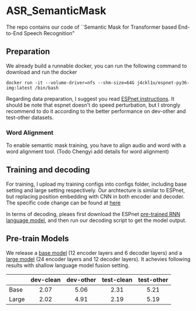 # ASR_SemanticMask
The repo contains our code of ``Semantic Mask for Transformer based End-to-End Speech Recognition"

## Preparation
We already build a runnable docker, you can run the following command to download and run the docker

`docker run -it --volume-driver=nfs --shm-size=64G j4ckl1u/espnet-py36-img:latest /bin/bash`

Regarding data preparation, I suggest you read [ESPnet instructions](https://github.com/espnet/espnet/tree/master/egs/librispeech). It should be note that espnet doesn't do speed perturbation, but I strongly recommend to do it according to the better performance on dev-other and test-other datasets. 

### Word Alignment
To enable semantic mask training, you have to align audio and word with a word alignment tool. 
(Todo Chengyi add details for word alignment)

## Training and decoding
For training, I upload my training configs into configs folder, including base setting and large setting respectively. Our archtecture is similar to ESPnet, but replacing position embedding with CNN in both encoder and decoder. The specific code change can be found at [here](https://github.com/MarkWuNLP/SemanticMask/blob/master/espnet/nets/pytorch_backend/transformer/subsampling.py)

In terms of decoding, pleaes first download the ESPnet [pre-trained RNN language model](https://github.com/espnet/espnet/tree/master/egs/librispeech), and then run our decoding script to get the model output. 
## Pre-train Models
We release a [base model](https://drive.google.com/drive/folders/1qQKVx3jBxIB_zII7wym9o9RK7G9Gb5aY?usp=sharing) (12 encoder layers and 6 decoder layers) and a [large model](https://drive.google.com/drive/folders/12lcFfpvD-sJpqi0T2xfudoZT9QjLaRei?usp=sharing) (24 encoder layers and 12 decoder layers). It achevies following results with shallow language model fusion setting.


|      |dev-clean|dev-other|test-clean|test-other| 
| ------------- |:-------------:|:-------------:|:-------------:|:-------------:|
| Base  | 2.07 | 5.06| 2.31|5.21 |
| Large     | 2.02|4.91| 2.19  |5.19 |
